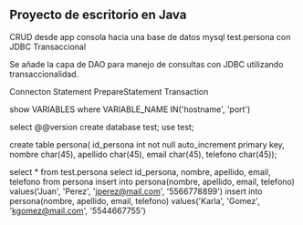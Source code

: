 
## Proyecto de escritorio en Java

CRUD desde app consola hacia una base de datos 
mysql test.persona con JDBC Transaccional

Se añade la capa de DAO para manejo de consultas
con JDBC utilizando transaccionalidad.

Connecton
Statement
PrepareStatement
Transaction

show VARIABLES where VARIABLE_NAME IN('hostname', 'port')

select @@version
create database test;
use test;

create table persona(
id_persona int not null auto_increment primary key,
nombre char(45),
apellido char(45),
email char(45),
telefono char(45));


select * from test.persona
select id_persona, nombre, apellido, email, telefono from persona
insert into persona(nombre, apellido, email, telefono) values('Juan', 'Perez', 'jperez@mail.com', '5566778899')
insert into persona(nombre, apellido, email, telefono) values('Karla', 'Gomez', 'kgomez@mail.com', '5544667755')